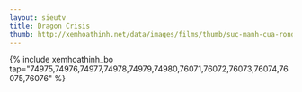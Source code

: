 ```yaml
---
layout: sieutv
title: Dragon Crisis
thumb: http://xemhoathinh.net/data/images/films/thumb/suc-manh-cua-rong-dragon-crisis-2012.jpg
---
```

{% include xemhoathinh_bo tap="74975,74976,74977,74978,74979,74980,76071,76072,76073,76074,76075,76076" %} 
